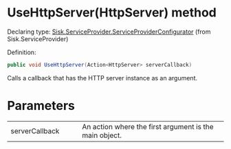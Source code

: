 <!--

Copyrights 2023 Sisk Framework - CypherPotato
Published under MIT license

!!! DO NOT EDIT THIS FILE !!!
This file was generated by a tool in the Sisk package. To edit the information in this documentation,
edit the XML documentation present in the Sisk source code.

-->


# UseHttpServer(HttpServer) method

Declaring type: [Sisk.ServiceProvider.ServiceProviderConfigurator](/spec/Sisk.ServiceProvider.ServiceProviderConfigurator.md) (from Sisk.ServiceProvider)


Definition:

```cs
public void UseHttpServer(Action<HttpServer> serverCallback)
```

Calls a callback that has the HTTP server instance as an argument.


# Parameters

<table>
    <tbody>
<tr>
    <td width="33%">serverCallback</td>
    <td>An action where the first argument is the main  object.</td>
</tr>
    </tbody>
</table>
